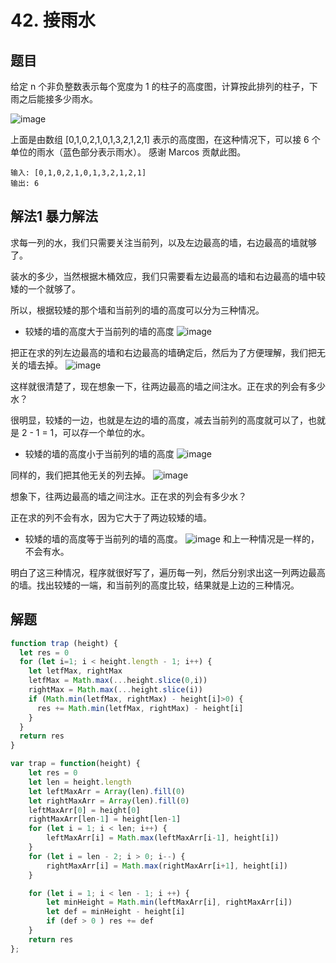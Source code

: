# 42. 接雨水
## 题目
给定 n 个非负整数表示每个宽度为 1 的柱子的高度图，计算按此排列的柱子，下雨之后能接多少雨水。

![image](https://assets.leetcode-cn.com/aliyun-lc-upload/uploads/2018/10/22/rainwatertrap.png)

上面是由数组 [0,1,0,2,1,0,1,3,2,1,2,1] 表示的高度图，在这种情况下，可以接 6 个单位的雨水（蓝色部分表示雨水）。 感谢 Marcos 贡献此图。

```
输入: [0,1,0,2,1,0,1,3,2,1,2,1]
输出: 6
```

## 解法1 暴力解法

求每一列的水，我们只需要关注当前列，以及左边最高的墙，右边最高的墙就够了。

装水的多少，当然根据木桶效应，我们只需要看左边最高的墙和右边最高的墙中较矮的一个就够了。

所以，根据较矮的那个墙和当前列的墙的高度可以分为三种情况。

- 较矮的墙的高度大于当前列的墙的高度
![image](https://pic.leetcode-cn.com/542754f4431d93141920185252aee31664a96dd17285b92dfe390e9e977bebb1-image.png)

把正在求的列左边最高的墙和右边最高的墙确定后，然后为了方便理解，我们把无关的墙去掉。
![image](https://pic.leetcode-cn.com/fecc535fe1e90c9e47e528e919857643c66d094fa73ac0c493da621d7d99ccc0-image.png)


这样就很清楚了，现在想象一下，往两边最高的墙之间注水。正在求的列会有多少水？

很明显，较矮的一边，也就是左边的墙的高度，减去当前列的高度就可以了，也就是 2 - 1 = 1，可以存一个单位的水。

- 较矮的墙的高度小于当前列的墙的高度
![image](https://pic.leetcode-cn.com/19a50c8f4125c01349ad32d069f564b51fbb4347fd91eae079b6ec1a46c1ccee-image.png)

同样的，我们把其他无关的列去掉。
![image](https://pic.leetcode-cn.com/ccdd41d5ed8b35ae0420ccc4cd7a38759c71f3b4d3e6f94b45866eaa87bbd1ce-image.png)


想象下，往两边最高的墙之间注水。正在求的列会有多少水？

正在求的列不会有水，因为它大于了两边较矮的墙。

- 较矮的墙的高度等于当前列的墙的高度。
![image](https://pic.leetcode-cn.com/89e7671c4cc94bfde2f532d7871c83dfce00e80ba687100a8839d2ea5bf5cd28-image.png)
和上一种情况是一样的，不会有水。



明白了这三种情况，程序就很好写了，遍历每一列，然后分别求出这一列两边最高的墙。找出较矮的一端，和当前列的高度比较，结果就是上边的三种情况。

## 解题
```javascript
function trap (height) {
  let res = 0
  for (let i=1; i < height.length - 1; i++) {
    let letfMax, rightMax
    letfMax = Math.max(...height.slice(0,i))
    rightMax = Math.max(...height.slice(i))
    if (Math.min(letfMax, rightMax) - height[i]>0) {
      res += Math.min(letfMax, rightMax) - height[i]
    }
  }
  return res
}
```

```javascript
var trap = function(height) {
    let res = 0
    let len = height.length
    let leftMaxArr = Array(len).fill(0)
    let rightMaxArr = Array(len).fill(0)
    leftMaxArr[0] = height[0]
    rightMaxArr[len-1] = height[len-1]
    for (let i = 1; i < len; i++) {
        leftMaxArr[i] = Math.max(leftMaxArr[i-1], height[i])
    }
    for (let i = len - 2; i > 0; i--) {
        rightMaxArr[i] = Math.max(rightMaxArr[i+1], height[i])
    }

    for (let i = 1; i < len - 1; i ++) {
        let minHeight = Math.min(leftMaxArr[i], rightMaxArr[i])
        let def = minHeight - height[i]
        if (def > 0 ) res += def 
    }
    return res
};
```

